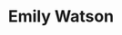 ---
layout: employee
skillsid: 9
title: 'Emily Watson'
permalink: /employees/:title 
location: 'Indianapolis'
position: 'Cash Manager'
availability: 41
internal: false
categories: 
- employees
phoneNumber: 555-555-5555
email: email@gmail.com
manage: false
---